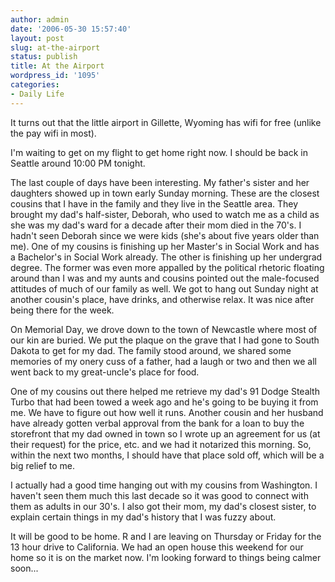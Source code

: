 ```yaml
---
author: admin
date: '2006-05-30 15:57:40'
layout: post
slug: at-the-airport
status: publish
title: At the Airport
wordpress_id: '1095'
categories:
- Daily Life
---
```

It turns out that the little airport in Gillette, Wyoming has wifi for free (unlike the pay wifi in most).

I'm waiting to get on my flight to get home right now. I should be back in Seattle around 10:00 PM tonight.

The last couple of days have been interesting. My father's sister and her daughters showed up in town early Sunday morning. These are the closest cousins that I have in the family and they live in the Seattle area. They brought my dad's half-sister, Deborah, who used to watch me as a child as she was my dad's ward for a decade after their mom died in the 70's. I hadn't seen Deborah since we were kids (she's about five years older than me). One of my cousins is finishing up her Master's in Social Work and has a Bachelor's in Social Work already. The other is finishing up her undergrad degree. The former was even more appalled by the political rhetoric floating around than I was and my aunts and cousins pointed out the male-focused attitudes of much of our family as well. We got to hang out Sunday night at another cousin's place, have drinks, and otherwise relax. It was nice after being there for the week.

On Memorial Day, we drove down to the town of Newcastle where most of our kin are buried. We put the plaque on the grave that I had gone to South Dakota to get for my dad. The family stood around, we shared some memories of my onery cuss of a father, had a laugh or two and then we all went back to my great-uncle's place for food.

One of my cousins out there helped me retrieve my dad's 91 Dodge Stealth Turbo that had been towed a week ago and he's going to be buying it from me. We have to figure out how well it runs. Another cousin and her husband have already gotten verbal approval from the bank for a loan to buy the storefront that my dad owned in town so I wrote up an agreement for us (at their request) for the price, etc. and we had it notarized this morning. So, within the next two months, I should have that place sold off, which will be a big relief to me.

I actually had a good time hanging out with my cousins from Washington. I haven't seen them much this last decade so it was good to connect with them as adults in our 30's. I also got their mom, my dad's closest sister, to explain certain things in my dad's history that I was fuzzy about.

It will be good to be home. R and I are leaving on Thursday or Friday for the 13 hour drive to California. We had an open house this weekend for our home so it is on the market now. I'm looking forward to things being calmer soon...
